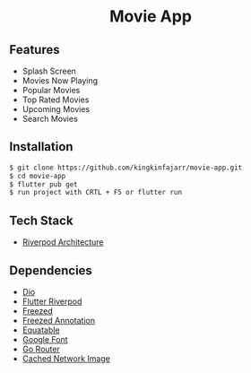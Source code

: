 <h1 align="center">
  Movie App
</h1>

## Features

- Splash Screen
- Movies Now Playing
- Popular Movies
- Top Rated Movies
- Upcoming Movies
- Search Movies

## Installation

```sh
$ git clone https://github.com/kingkinfajarr/movie-app.git
$ cd movie-app
$ flutter pub get
$ run project with CRTL + F5 or flutter run
```

## Tech Stack

- [Riverpod Architecture](https://codewithandrea.com/articles/flutter-app-architecture-riverpod-introduction/)

## Dependencies

- [Dio](https://pub.dev/packages/dio)
- [Flutter Riverpod](https://pub.dev/packages/flutter_riverpod)
- [Freezed](https://pub.dev/packages/freezed)
- [Freezed Annotation](https://pub.dev/packages/freezed_annotation)
- [Equatable](https://pub.dev/packages/equatable)
- [Google Font](https://pub.dev/packages/google_font)
- [Go Router](https://pub.dev/packages/go_router)
- [Cached Network Image](https://pub.dev/packages/cached_network_image)
